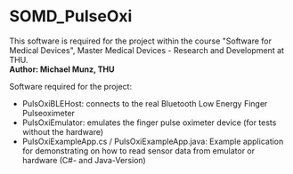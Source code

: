 # SOMD_PulseOxi
This software is required for the project within the course "Software for Medical Devices", Master Medical Devices - Research and Development at THU.  
**Author: Michael Munz, THU**

Software required for the project:
- PulsOxiBLEHost: connects to the real Bluetooth Low Energy Finger Pulseoximeter
- PulsOxiEmulator: emulates the finger pulse oximeter device (for tests without the hardware)
- PulsOxiExampleApp.cs / PulsOxiExampleApp.java: Example application for demonstrating on how to read sensor data from emulator or hardware (C#- and Java-Version)
